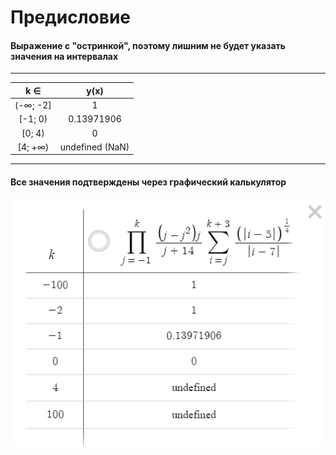 ﻿# Предисловие
#### Выражение с "остринкой", поэтому лишним не будет указать значения на интервалах

---

|    k ∈    |      y(x)       |
|:---------:|:---------------:|
| (-∞; -2]  |        1        |
|  [-1; 0)  |   0.13971906    |
|  [0; 4)   |        0        |
|  [4; +∞)  | undefined (NaN) |

---

#### Все значения подтверждены через графический калькулятор
![Таблица из Desmos](https://github.com/smoothbronx/lab3/blob/master/LoopWithParameters/mdfiles/img.png?raw=true)